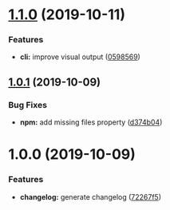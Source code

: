 # [1.1.0](https://github.com/cschroeter/ts-strictify/compare/v1.0.1...v1.1.0) (2019-10-11)


### Features

* **cli:** improve visual output ([0598569](https://github.com/cschroeter/ts-strictify/commit/059856994a9c6cb54dc66345ddc1a15e1b8fd805))

## [1.0.1](https://github.com/cschroeter/ts-strictify/compare/v1.0.0...v1.0.1) (2019-10-09)


### Bug Fixes

* **npm:** add missing files property ([d374b04](https://github.com/cschroeter/ts-strictify/commit/d374b04f26b7b8b607cbdccd66c829a25103d4ed))

# 1.0.0 (2019-10-09)


### Features

* **changelog:** generate changelog ([72267f5](https://github.com/cschroeter/ts-strictify/commit/72267f541f985e45aafa3574cce4949cce7d5d04))
